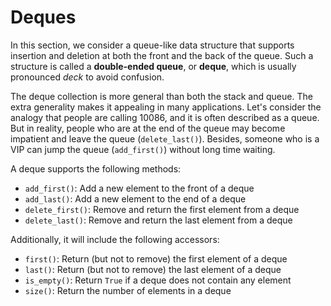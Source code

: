 # Deques
In this section, we consider a queue-like data structure that supports insertion and deletion at both the front and the back of the queue. Such a structure is called a **double-ended queue**, or **deque**, which is usually pronounced *deck* to avoid confusion.

The deque collection is more general than both the stack and queue. The extra generality makes it appealing in many applications. Let's consider the analogy that people are calling 10086, and it is often described as a queue. But in reality, people who are at the end of the queue may become impatient and leave the queue (`delete_last()`). Besides, someone who is a VIP can jump the queue (`add_first()`) without long time waiting.

A deque supports the following methods:

- `add_first()`: Add a new element to the front of a deque
- `add_last()`: Add a new element to the end of a deque
- `delete_first()`: Remove and return the first element from a deque
- `delete_last()`: Remove and return the last element from a deque

Additionally, it will include the following accessors:

- `first()`: Return (but not to remove) the first element of a deque
- `last()`: Return (but not to remove) the last element of a deque 
- `is_empty()`: Return `True` if a deque does not contain any element
- `size()`: Return the number of elements in a deque

